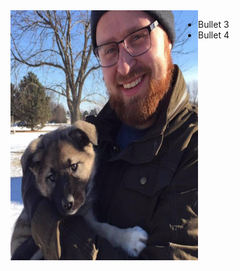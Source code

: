 <img align="left" width="300" height="400" src= "/docs/assets/Eowyn.jpg">

  * Bullet 3
  * Bullet 4
    
    
